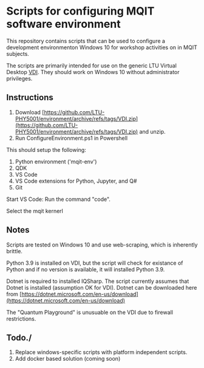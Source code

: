 # Scripts for configuring MQIT software environment

This repository contains scripts that can be used to configure a development environmenton Windows 10 for workshop activities on in MQIT subjects. 

The scripts are primarily intended for use on the generic LTU Virtual Desktop [VDI](https://www.latrobe.edu.au/students/support/it/teaching/myapps). They should work on Windows 10 without administrator privileges.


## Instructions

1. Download [https://github.com/LTU-PHY5001/environment/archive/refs/tags/VDI.zip](https://github.com/LTU-PHY5001/environment/archive/refs/tags/VDI.zip) and unzip.
2. Run ConfigureEnvironment.ps1 in Powershell

This should setup the following:
1. Python environment ('mqit-env')
2. QDK 
3. VS Code
4. VS Code extensions for Python, Jupyter, and Q#
5. Git

Start VS Code:  Run the command "code".

Select the mqit kernerl



## Notes

Scripts are tested on Windows 10 and use web-scraping, which is inherently brittle.

Python 3.9 is installed on VDI, but the script will check for existance of Python and if no version is available, it will installed Python 3.9.

Dotnet is required to installed IQSharp.  The script currently assumes that Dotnet is installed (assumption OK for VDI).  Dotnet can be downloaded here from [https://dotnet.microsoft.com/en-us/download](https://dotnet.microsoft.com/en-us/download)

The "Quantum Playground" is unusuable on the VDI due to firewall restrictions.

## Todo./

1. Replace windows-specific scripts with platform independent scripts. 
2. Add docker based solution (coming soon)